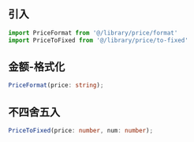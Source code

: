## 引入
```javascript
import PriceFormat from '@/library/price/format'
import PriceToFixed from '@/library/price/to-fixed'
```

## 金额-格式化
```typescript
PriceFormat(price: string);
```

## 不四舍五入
```typescript
PriceToFixed(price: number, num: number);
```
